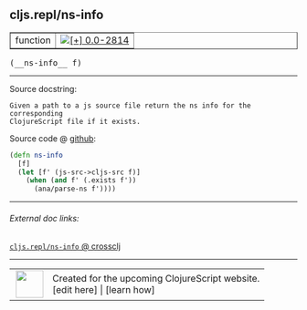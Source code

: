 ## cljs.repl/ns-info



 <table border="1">
<tr>
<td>function</td>
<td><a href="https://github.com/cljsinfo/cljs-api-docs/tree/0.0-2814"><img valign="middle" alt="[+] 0.0-2814" title="Added in 0.0-2814" src="https://img.shields.io/badge/+-0.0--2814-lightgrey.svg"></a> </td>
</tr>
</table>


 <samp>
(__ns-info__ f)<br>
</samp>

---





Source docstring:

```
Given a path to a js source file return the ns info for the corresponding
ClojureScript file if it exists.
```


Source code @ [github](https://github.com/clojure/clojurescript/blob/r1.7.58/src/main/clojure/cljs/repl.cljc#L242-L248):

```clj
(defn ns-info
  [f]
  (let [f' (js-src->cljs-src f)]
    (when (and f' (.exists f'))
      (ana/parse-ns f'))))
```

<!--
Repo - tag - source tree - lines:

 <pre>
clojurescript @ r1.7.58
└── src
    └── main
        └── clojure
            └── cljs
                └── <ins>[repl.cljc:242-248](https://github.com/clojure/clojurescript/blob/r1.7.58/src/main/clojure/cljs/repl.cljc#L242-L248)</ins>
</pre>

-->

---



###### External doc links:

[`cljs.repl/ns-info` @ crossclj](http://crossclj.info/fun/cljs.repl/ns-info.html)<br>

---

 <table>
<tr><td>
<img valign="middle" align="right" width="48px" src="http://i.imgur.com/Hi20huC.png">
</td><td>
Created for the upcoming ClojureScript website.<br>
[edit here] | [learn how]
</td></tr></table>

[edit here]:https://github.com/cljsinfo/cljs-api-docs/blob/master/cljsdoc/cljs.repl_ns-info.cljsdoc
[learn how]:https://github.com/cljsinfo/cljs-api-docs/wiki/cljsdoc-files

<!--

This information was too distracting to show to readers, but I'll leave it
commented here since it is helpful to:

- pretty-print the data used to generate this document
- and show how to retrieve that data



The API data for this symbol:

```clj
{:ns "cljs.repl",
 :name "ns-info",
 :signature ["[f]"],
 :history [["+" "0.0-2814"]],
 :type "function",
 :full-name-encode "cljs.repl_ns-info",
 :source {:code "(defn ns-info\n  [f]\n  (let [f' (js-src->cljs-src f)]\n    (when (and f' (.exists f'))\n      (ana/parse-ns f'))))",
          :title "Source code",
          :repo "clojurescript",
          :tag "r1.7.58",
          :filename "src/main/clojure/cljs/repl.cljc",
          :lines [242 248]},
 :full-name "cljs.repl/ns-info",
 :docstring "Given a path to a js source file return the ns info for the corresponding\nClojureScript file if it exists."}

```

Retrieve the API data for this symbol:

```clj
;; from Clojure REPL
(require '[clojure.edn :as edn])
(-> (slurp "https://raw.githubusercontent.com/cljsinfo/cljs-api-docs/catalog/cljs-api.edn")
    (edn/read-string)
    (get-in [:symbols "cljs.repl/ns-info"]))
```

-->
